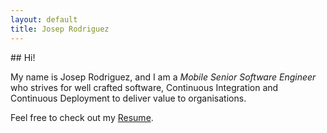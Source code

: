 ```yaml
---
layout: default
title: Josep Rodriguez
---
```


## Hi!

My name is Josep Rodriguez, and I am a *Mobile Senior Software Engineer* who
strives for well crafted software, Continuous Integration and Continuous
Deployment to deliver value to organisations.

Feel free to check out my [Resume](/resume.html).
